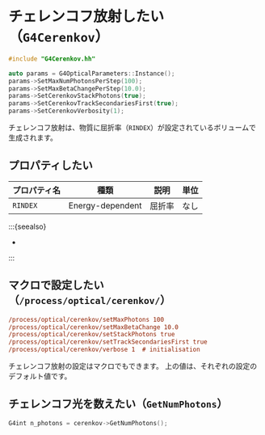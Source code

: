 # チェレンコフ放射したい（``G4Cerenkov``）

```cpp
#include "G4Cerenkov.hh"

auto params = G4OpticalParameters::Instance();
params->SetMaxNumPhotonsPerStep(100);
params->SetMaxBetaChangePerStep(10.0);
params->SetCerenkovStackPhotons(true);
params->SetCerenkovTrackSecondariesFirst(true);
params->SetCerenkovVerbosity(1);
```

チェレンコフ放射は、物質に屈折率（``RINDEX``）が設定されているボリュームで生成されます。

## プロパティしたい

| プロパティ名 | 種類 | 説明 | 単位 |
|---|---|---|---|
| ``RINDEX`` | Energy-dependent | 屈折率 | なし |

:::{seealso}

- [](./geant4-material-propertiestable.md)

:::

## マクロで設定したい（``/process/optical/cerenkov/``）

```cfg
/process/optical/cerenkov/setMaxPhotons 100
/process/optical/cerenkov/setMaxBetaChange 10.0
/process/optical/cerenkov/setStackPhotons true
/process/optical/cerenkov/setTrackSecondariesFirst true
/process/optical/cerenkov/verbose 1  # initialisation
```

チェレンコフ放射の設定はマクロでもできます。
上の値は、それぞれの設定のデフォルト値です。

## チェレンコフ光を数えたい（``GetNumPhotons``）

```cpp
G4int n_photons = cerenkov->GetNumPhotons();
```
